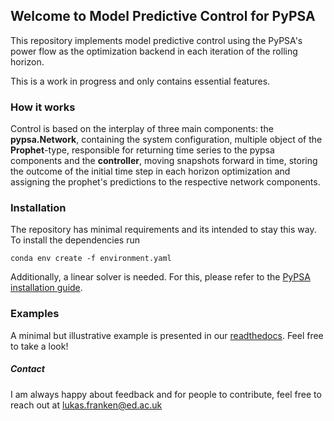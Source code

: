 ## Welcome to Model Predictive Control for PyPSA

This repository implements model predictive control using the PyPSA's power flow as the optimization backend in each iteration of the rolling horizon.

This is a work in progress and only contains essential features.

### How it works

Control is based on the interplay of three main components: the __pypsa.Network__, containing the system configuration, multiple object of the __Prophet__-type, responsible for returning time series to the pypsa components and the __controller__, moving snapshots forward in time, storing the outcome of the initial time step in each horizon optimization and assigning the prophet's predictions to the respective network components.

### Installation

The repository has minimal requirements and its intended to stay this way. To install the dependencies run

```shell
conda env create -f environment.yaml
```

Additionally, a linear solver is needed. For this, please refer to the [PyPSA installation guide](https://pypsa.readthedocs.io/en/latest/installation.html).

### Examples

A minimal but illustrative example is presented in our [readthedocs](https://district-control.readthedocs.io/en/latest/). Feel free to take a look!

##### Contact

I am always happy about feedback and for people to contribute, feel free to reach out at <lukas.franken@ed.ac.uk>
